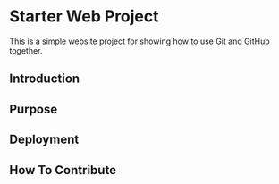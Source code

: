 # Starter Web Project

This is a simple website project for showing
how to use Git and GitHub together.

## Introduction

## Purpose

## Deployment

## How To Contribute